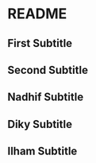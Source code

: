 # README

## First Subtitle

## Second Subtitle

## Nadhif Subtitle

## Diky Subtitle

## Ilham Subtitle
